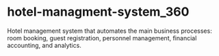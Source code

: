 # hotel-managment-system_360
Hotel management system that automates the main business processes: room booking, guest registration, personnel management, financial accounting, and analytics.
